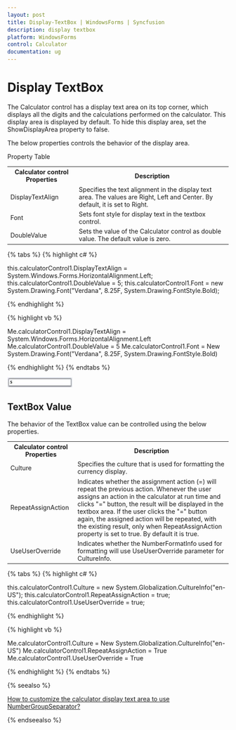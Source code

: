 ```yaml
---
layout: post
title: Display-TextBox | WindowsForms | Syncfusion
description: display textbox
platform: WindowsForms
control: Calculator
documentation: ug
---
```


# Display TextBox

The Calculator control has a display text area on its top corner, which displays all the digits and the calculations performed on the calculator. This display area is displayed by default. To hide this display area, set the ShowDisplayArea property to false. 

The below properties controls the behavior of the display area.

Property Table

<table>
<tr>
<th>
Calculator control Properties</th><th>
Description</th></tr>
<tr>
<td>
DisplayTextAlign</td><td>
Specifies the text alignment in the display text area. The values are Right, Left and Center. By default, it is set to Right.</td></tr>
<tr>
<td>
Font</td><td>
Sets font style for display text in the textbox control.</td></tr>
<tr>
<td>
DoubleValue</td><td>
Sets the value of the Calculator control as double value. The default value is zero. </td></tr>
</table>

{% tabs %}
{% highlight c# %}

this.calculatorControl1.DisplayTextAlign = System.Windows.Forms.HorizontalAlignment.Left;
this.calculatorControl1.DoubleValue = 5;
this.calculatorControl1.Font = new System.Drawing.Font("Verdana", 8.25F, System.Drawing.FontStyle.Bold);

{% endhighlight %}

{% highlight vb %}

Me.calculatorControl1.DisplayTextAlign = System.Windows.Forms.HorizontalAlignment.Left
Me.calculatorControl1.DoubleValue = 5
Me.calculatorControl1.Font = New System.Drawing.Font("Verdana", 8.25F, System.Drawing.FontStyle.Bold)

{% endhighlight %}
{% endtabs %}

![](Overview_images/Overview_img113.jpeg) 

## TextBox Value

The behavior of the TextBox value can be controlled using the below properties.

<table>
<tr>
<th>
Calculator control Properties</th><th>
Description</th></tr>
<tr>
<td>
Culture</td><td>
Specifies the culture that is used for formatting the currency display.</td></tr>
<tr>
<td>
RepeatAssignAction</td><td>
Indicates whether the assignment action (=) will repeat the previous action. Whenever the user assigns an action in the calculator at run time and clicks "=" button, the result will be displayed in the textbox area. If the user clicks the "=" button again, the assigned action will be repeated, with the existing result, only when RepeatAssignAction property is set to true. By default it is true.</td></tr>
<tr>
<td>
UseUserOverride</td><td>
Indicates whether the NumberFormatInfo used for formatting will use UseUserOverride parameter for CultureInfo.</td></tr>
</table>

{% tabs %}
{% highlight c# %}

this.calculatorControl1.Culture = new System.Globalization.CultureInfo("en-US");
this.calculatorControl1.RepeatAssignAction = true;
this.calculatorControl1.UseUserOverride = true;

{% endhighlight %}

{% highlight vb %}

Me.calculatorControl1.Culture = New System.Globalization.CultureInfo("en-US")
Me.calculatorControl1.RepeatAssignAction = True
Me.calculatorControl1.UseUserOverride = True

{% endhighlight %}
{% endtabs %}

{% seealso %}

[How to customize the calculator display text area to use NumberGroupSeparator?](http://help.syncfusion.com/windowsforms/calculator/faq/how-to-customize-the-calculator-display-text-area-to-use-numbergroupseparator)

{% endseealso %}
 